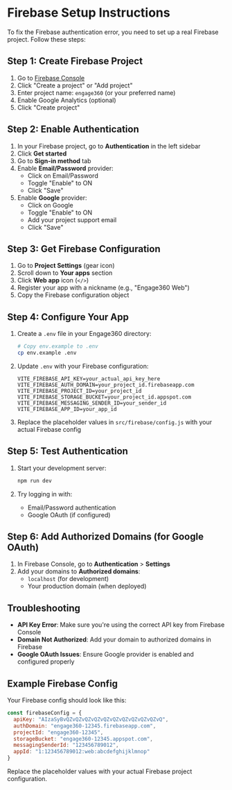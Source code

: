 # Firebase Setup Instructions

To fix the Firebase authentication error, you need to set up a real Firebase project. Follow these steps:

## Step 1: Create Firebase Project

1. Go to [Firebase Console](https://console.firebase.google.com/)
2. Click "Create a project" or "Add project"
3. Enter project name: `engage360` (or your preferred name)
4. Enable Google Analytics (optional)
5. Click "Create project"

## Step 2: Enable Authentication

1. In your Firebase project, go to **Authentication** in the left sidebar
2. Click **Get started**
3. Go to **Sign-in method** tab
4. Enable **Email/Password** provider:
   - Click on Email/Password
   - Toggle "Enable" to ON
   - Click "Save"
5. Enable **Google** provider:
   - Click on Google
   - Toggle "Enable" to ON
   - Add your project support email
   - Click "Save"

## Step 3: Get Firebase Configuration

1. Go to **Project Settings** (gear icon)
2. Scroll down to **Your apps** section
3. Click **Web app** icon (`</>`)
4. Register your app with a nickname (e.g., "Engage360 Web")
5. Copy the Firebase configuration object

## Step 4: Configure Your App

1. Create a `.env` file in your Engage360 directory:
   ```bash
   # Copy env.example to .env
   cp env.example .env
   ```

2. Update `.env` with your Firebase configuration:
   ```env
   VITE_FIREBASE_API_KEY=your_actual_api_key_here
   VITE_FIREBASE_AUTH_DOMAIN=your_project_id.firebaseapp.com
   VITE_FIREBASE_PROJECT_ID=your_project_id
   VITE_FIREBASE_STORAGE_BUCKET=your_project_id.appspot.com
   VITE_FIREBASE_MESSAGING_SENDER_ID=your_sender_id
   VITE_FIREBASE_APP_ID=your_app_id
   ```

3. Replace the placeholder values in `src/firebase/config.js` with your actual Firebase config

## Step 5: Test Authentication

1. Start your development server:
   ```bash
   npm run dev
   ```

2. Try logging in with:
   - Email/Password authentication
   - Google OAuth (if configured)

## Step 6: Add Authorized Domains (for Google OAuth)

1. In Firebase Console, go to **Authentication** > **Settings**
2. Add your domains to **Authorized domains**:
   - `localhost` (for development)
   - Your production domain (when deployed)

## Troubleshooting

- **API Key Error**: Make sure you're using the correct API key from Firebase Console
- **Domain Not Authorized**: Add your domain to authorized domains in Firebase
- **Google OAuth Issues**: Ensure Google provider is enabled and configured properly

## Example Firebase Config

Your Firebase config should look like this:
```javascript
const firebaseConfig = {
  apiKey: "AIzaSyBvQZvQZvQZvQZvQZvQZvQZvQZvQZvQZvQ",
  authDomain: "engage360-12345.firebaseapp.com",
  projectId: "engage360-12345",
  storageBucket: "engage360-12345.appspot.com",
  messagingSenderId: "123456789012",
  appId: "1:123456789012:web:abcdefghijklmnop"
}
```

Replace the placeholder values with your actual Firebase project configuration.
